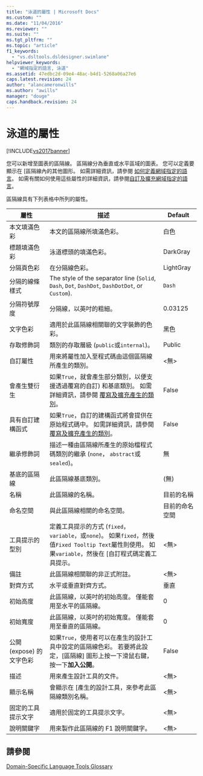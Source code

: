```yaml
---
title: "泳道的屬性 | Microsoft Docs"
ms.custom: ""
ms.date: "11/04/2016"
ms.reviewer: ""
ms.suite: ""
ms.tgt_pltfrm: ""
ms.topic: "article"
f1_keywords: 
  - "vs.dsltools.dsldesigner.swimlane"
helpviewer_keywords: 
  - "網域指定的語言, 泳道"
ms.assetid: 47edbc2d-09e4-48ac-b4d1-5268a06a27e6
caps.latest.revision: 24
author: "alancameronwills"
ms.author: "awills"
manager: "douge"
caps.handback.revision: 24
---
```

# 泳道的屬性
[!INCLUDE[vs2017banner](../code-quality/includes/vs2017banner.md)]

您可以新增至圖表的區隔線。  區隔線分為垂直或水平區域的圖表。  您可以定義要顯示在 \[區隔線內的其他圖形。  如需詳細資訊，請參閱 [如何定義網域指定的語言](../modeling/how-to-define-a-domain-specific-language.md)。  如需有關如何使用這些屬性的詳細資訊，請參閱[自訂及擴充網域指定的語言](../modeling/customizing-and-extending-a-domain-specific-language.md)。  
  
 區隔線具有下列表格中所列的屬性。  
  
|屬性|描述|Default|  
|--------|--------|-------------|  
|本文填滿色彩|本文的區隔線所填滿色彩。|白色|  
|標題填滿色彩|泳道標頭的填滿色彩。|DarkGray|  
|分隔頁色彩|在分隔線色彩。|LightGray|  
|分隔的線條樣式|The style of the separator line \(`Solid`, `Dash`, `Dot`, `DashDot`, `DashDotDot`, or `Custom`\).|`Dash`|  
|分隔符號厚度|分隔線，以英吋的粗細。|0.03125|  
|文字色彩|適用於此區隔線相關聯的文字裝飾的色彩。|黑色|  
|存取修飾詞|類別的存取層級 \(`public`或`internal`\)。|Public|  
|自訂屬性|用來將屬性加入至程式碼由這個區隔線所產生的類別。|\<無\>|  
|會產生雙衍生|如果`True`，就會產生部分類別，以便支援透過覆寫的自訂\) 和基底類別。  如需詳細資訊，請參閱 [覆寫及擴充產生的類別](../modeling/overriding-and-extending-the-generated-classes.md)。|False|  
|具有自訂建構函式|如果`True`，自訂的建構函式將會提供在原始程式碼中。  如需詳細資訊，請參閱 [覆寫及擴充產生的類別](../modeling/overriding-and-extending-the-generated-classes.md)。|False|  
|繼承修飾詞|描述一種由區隔線所產生的原始檔程式碼類別的繼承 \(`none`， `abstract`或`sealed`\)。|無|  
|基底的區隔線|此區隔線基底類別。|\(無\)|  
|名稱|此區隔線的名稱。|目前的名稱|  
|命名空間|與此區隔線相關的命名空間。|目前的命名空間|  
|工具提示的型別|定義工具提示的方式 \(`fixed`， `variable`，或`none`\)。  如果`fixed`，然後值`Fixed Tooltip Text`屬性則使用。 如果`variable`，然後在 \[自訂程式碼定義工具提示。|\<無\>|  
|備註|此區隔線相關聯的非正式附註。|\<無\>|  
|對齊方式|水平或垂直對齊方式。|垂直|  
|初始高度|此區隔線，以英吋的初始高度。  僅能套用至水平的區隔線。|0|  
|初始寬度|此區隔線，以英吋的初始寬度。  僅能套用至垂直的區隔線。|0|  
|公開 \(expose\) 的文字色彩|如果`True`，使用者可以在產生的設計工具中設定的區隔線色彩。  若要將此設定，\[區隔線\] 圖形上按一下滑鼠右鍵，按一下**加入公開**。|False|  
|描述|用來產生設計工具的文件。|\<無\>|  
|顯示名稱|會顯示在 \[產生的設計工具，來參考此區隔線類別名稱。|\<無\>|  
|固定的工具提示文字|適用於固定的工具提示文字。|\<無\>|  
|說明關鍵字|用來製作此區隔線的 F1 說明關鍵字。|\<無\>|  
  
## 請參閱  
 [Domain\-Specific Language Tools Glossary](http://msdn.microsoft.com/zh-tw/ca5e84cb-a315-465c-be24-76aa3df276aa)